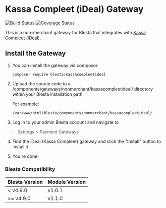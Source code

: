 # Kassa Compleet (iDeal) Gateway

[![Build Status](https://travis-ci.org/blesta/gateway-kassacompleetideal.svg?branch=master)](https://travis-ci.org/blesta/gateway-kassacompleetideal) [![Coverage Status](https://coveralls.io/repos/github/blesta/gateway-kassacompleetideal/badge.svg?branch=master)](https://coveralls.io/github/blesta/gateway-kassacompleetideal?branch=master)

This is a non-merchant gateway for Blesta that integrates with [Kassa Compleet (iDeal)](https://www.ing.nl/zakelijk/betalen/geld-ontvangen/kassa-compleetideal/index.html).

## Install the Gateway

1. You can install the gateway via composer:

    ```
    composer require blesta/kassacompleetideal
    ```

2. Upload the source code to a /components/gateways/nonmerchant/kassacompleetideal/ directory within
your Blesta installation path.

    For example:

    ```
    /var/www/html/blesta/components/nonmerchant/kassacompleetideal/
    ```

3. Log in to your admin Blesta account and navigate to
> Settings > Payment Gateways

4. Find the iDeal (Kassa Compleet) gateway and click the "Install" button to install it

5. You're done!

### Blesta Compatibility

|Blesta Version|Module Version|
|--------------|--------------|
|< v4.9.0|v1.0.1|
|>= v4.9.0|v1.1.0|
